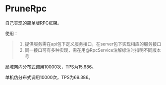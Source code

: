 # PruneRpc

自己实现的简单版RPC框架。

使用：

> 1. 提供服务需在api包下定义服务接口，在server包下实现相应的服务接口
> 2. 同一接口可有多种实现，需在用@RpcService注解标注时指明不同版本号

局域网内分布式调用10000次，TPS为15.686。

单机伪分布式调用10000次，TPS为69.386。
